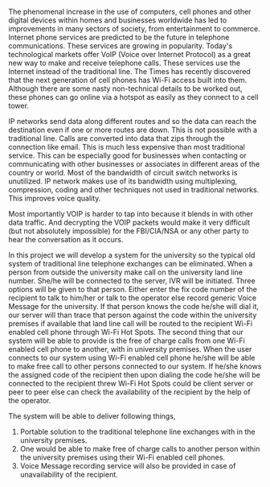 The phenomenal increase in the use of computers, cell phones and other digital devices within homes and businesses worldwide has led to improvements in many sectors of society, from entertainment to commerce. Internet phone services are predicted to be the future in telephone communications. These services are growing in popularity. Today's technological markets offer VoIP (Voice over Internet Protocol) as a great new way to make and receive telephone calls. These services use the Internet instead of the traditional line. The Times has recently discovered that the next generation of cell phones has Wi-Fi access built into them.  Although there are some nasty non-technical details to be worked out, these phones can go online via a hotspot as easily as they connect to a cell tower.

IP networks send data along different routes and so the data can reach the destination even if one or more routes are down. This is not possible with a traditional line. Calls are converted into data that zips through the connection like email. This is much less expensive than most traditional service. This can be especially good for businesses when contacting or communicating with other businesses or associates in different areas of the country or world. Most of the bandwidth of circuit switch networks is unutilized. IP network makes use of its bandwidth using multiplexing, compression, coding and other techniques not used in traditional networks. This improves voice quality.

Most importantly VOIP is harder to tap into because it blends in with other data traffic. And decrypting the VOIP packets would make it very difficult (but not absolutely impossible) for the FBI/CIA/NSA or any other party to hear the conversation as it occurs.

In this project we will develop a system for the university so the typical old system of traditional line telephone exchanges can be eliminated. When a person from outside the university make call on the university land line number. She/he will be connected to the server, IVR will be initiated. Three options will be given to that person. Either enter the fix code number of the recipient to talk to him/her or talk to the operator else record generic Voice Message for the university. If that person knows the code he/she will dial it, our server will than trace that person against the code within the university premises if available that land line call will be routed to the recipient Wi-Fi enabled cell phone through Wi-Fi Hot Spots. The second thing that our system will be able to provide is the free of charge calls from one Wi-Fi enabled cell phone to another, with in university premises. When the user connects to our system using Wi-Fi enabled cell phone he/she will be able to make free call to other persons connected to our system. If he/she knows the assigned code of the recipient then upon dialing the code he/she will be connected to the recipient threw Wi-Fi Hot Spots could be client server or peer to peer else can check the availability of the recipient by the help of the operator.


The system will be able to deliver following things,
1.   Portable solution to the traditional telephone line exchanges with in the university premises.
2. One would be able to make free of charge calls to another person within the university premises using their Wi-Fi enabled cell phones.
3. Voice Message recording service will also be provided in case of unavailability of the recipient.